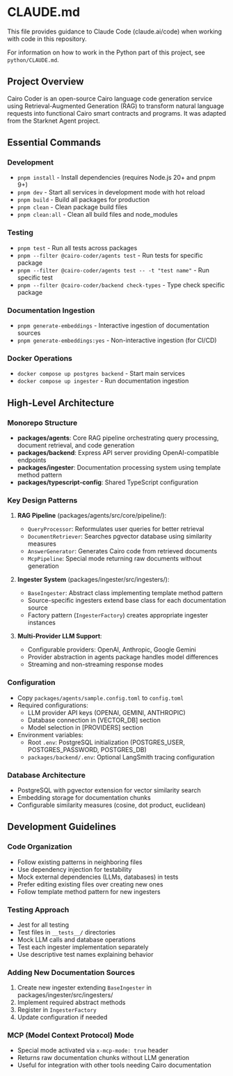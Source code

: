 # CLAUDE.md

This file provides guidance to Claude Code (claude.ai/code) when working with code in this repository.

For information on how to work in the Python part of this project, see `python/CLAUDE.md`.

## Project Overview

Cairo Coder is an open-source Cairo language code generation service using Retrieval-Augmented Generation (RAG) to transform natural language requests into functional Cairo smart contracts and programs. It was adapted from the Starknet Agent project.

## Essential Commands

### Development

- `pnpm install` - Install dependencies (requires Node.js 20+ and pnpm 9+)
- `pnpm dev` - Start all services in development mode with hot reload
- `pnpm build` - Build all packages for production
- `pnpm clean` - Clean package build files
- `pnpm clean:all` - Clean all build files and node_modules

### Testing

- `pnpm test` - Run all tests across packages
- `pnpm --filter @cairo-coder/agents test` - Run tests for specific package
- `pnpm --filter @cairo-coder/agents test -- -t "test name"` - Run specific test
- `pnpm --filter @cairo-coder/backend check-types` - Type check specific package

### Documentation Ingestion

- `pnpm generate-embeddings` - Interactive ingestion of documentation sources
- `pnpm generate-embeddings:yes` - Non-interactive ingestion (for CI/CD)

### Docker Operations

- `docker compose up postgres backend` - Start main services
- `docker compose up ingester` - Run documentation ingestion

## High-Level Architecture

### Monorepo Structure

- **packages/agents**: Core RAG pipeline orchestrating query processing, document retrieval, and code generation
- **packages/backend**: Express API server providing OpenAI-compatible endpoints
- **packages/ingester**: Documentation processing system using template method pattern
- **packages/typescript-config**: Shared TypeScript configuration

### Key Design Patterns

1. **RAG Pipeline** (packages/agents/src/core/pipeline/):

   - `QueryProcessor`: Reformulates user queries for better retrieval
   - `DocumentRetriever`: Searches pgvector database using similarity measures
   - `AnswerGenerator`: Generates Cairo code from retrieved documents
   - `McpPipeline`: Special mode returning raw documents without generation

2. **Ingester System** (packages/ingester/src/ingesters/):

   - `BaseIngester`: Abstract class implementing template method pattern
   - Source-specific ingesters extend base class for each documentation source
   - Factory pattern (`IngesterFactory`) creates appropriate ingester instances

3. **Multi-Provider LLM Support**:
   - Configurable providers: OpenAI, Anthropic, Google Gemini
   - Provider abstraction in agents package handles model differences
   - Streaming and non-streaming response modes

### Configuration

- Copy `packages/agents/sample.config.toml` to `config.toml`
- Required configurations:
  - LLM provider API keys (OPENAI, GEMINI, ANTHROPIC)
  - Database connection in [VECTOR_DB] section
  - Model selection in [PROVIDERS] section
- Environment variables:
  - Root `.env`: PostgreSQL initialization (POSTGRES_USER, POSTGRES_PASSWORD, POSTGRES_DB)
  - `packages/backend/.env`: Optional LangSmith tracing configuration

### Database Architecture

- PostgreSQL with pgvector extension for vector similarity search
- Embedding storage for documentation chunks
- Configurable similarity measures (cosine, dot product, euclidean)

## Development Guidelines

### Code Organization

- Follow existing patterns in neighboring files
- Use dependency injection for testability
- Mock external dependencies (LLMs, databases) in tests
- Prefer editing existing files over creating new ones
- Follow template method pattern for new ingesters

### Testing Approach

- Jest for all testing
- Test files in `__tests__/` directories
- Mock LLM calls and database operations
- Test each ingester implementation separately
- Use descriptive test names explaining behavior

### Adding New Documentation Sources

1. Create new ingester extending `BaseIngester` in packages/ingester/src/ingesters/
2. Implement required abstract methods
3. Register in `IngesterFactory`
4. Update configuration if needed

### MCP (Model Context Protocol) Mode

- Special mode activated via `x-mcp-mode: true` header
- Returns raw documentation chunks without LLM generation
- Useful for integration with other tools needing Cairo documentation
